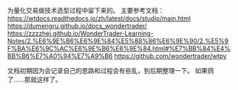 为量化交易做技术选型过程中留下来的。
主要参考文档：
https://wtdocs.readthedocs.io/zh/latest/docs/studio/main.html
https://dumengru.github.io/docs_wondertrader/
https://zzzzhej.github.io/WonderTrader-Learning-Notes/2.%E6%9E%B6%E6%9E%84%E5%88%86%E6%9E%90/2.%E5%9F%BA%E6%9C%AC%E6%9E%B6%E6%9E%84.html#%E7%BB%84%E4%BB%B6%E7%A0%94%E7%A9%B6
https://github.com/wondertrader/wtpy


文档初期因为会记录自己的思路和过程会有些乱，到后期整理一下。
如果鸽了……那就这样了。

